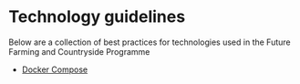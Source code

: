 # Technology guidelines

Below are a collection of best practices for technologies used in the Future Farming and Countryside Programme

- [Docker Compose](docker-compose.md)
